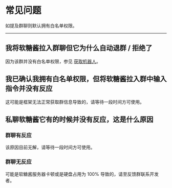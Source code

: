 # 常见问题
如提及群聊则默认拥有白名单权限。

---

## 我将软糖酱拉入群聊但它为什么自动退群 / 拒绝了
因为该群并没有白名单权限，参见 [获取机器人](/#获取机器人)。

## 我已确认我拥有白名单权限，但将软糖酱拉入群中输入指令并没有反应
这可能是框架无法正常获取群信息导致的，请等待一段时间方可使用。

## 私聊软糖酱它有的时候并没有反应，这是什么原因

### 群聊有反应
该原因目前无解，请等待一段时间方可使用。
### 群聊无反应
可能是软糖酱服务器卡顿或是硬盘占用为 100% 导致的，请至反馈群联系开发者。